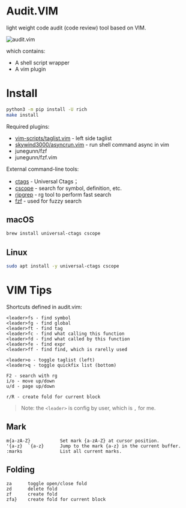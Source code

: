 # Audit.VIM

light weight code audit (code review) tool based on VIM.

![audit.vim](https://img-blog.csdnimg.cn/direct/10717e760e96410b93c1cf02269f8c56.png)

which contains:

- A shell script wrapper
- A vim plugin

# Install

```sh
python3 -m pip install -U rich
make install
```

Required plugins:

- [vim-scripts/taglist.vim](https://www.vim.org/scripts/script.php?script_id=273) - left side taglist
- [skywind3000/asyncrun.vim](https://github.com/skywind3000/asyncrun.vim) - run shell command async in vim
- junegunn/fzf
- junegunn/fzf.vim

External command-line tools:

- [ctags](https://github.com/universal-ctags/ctags) - Universal Ctags；
- [cscope](https://cscope.sourceforge.net/) - search for symbol, definition, etc.
- [ripgrep](https://github.com/BurntSushi/ripgrep) - rg tool to perform fast search
- [fzf](https://github.com/junegunn/fzf) - used for fuzzy search

## macOS

```sh
brew install universal-ctags cscope
```

## Linux

```sh
sudo apt install -y universal-ctags cscope
```

# VIM Tips

Shortcuts defined in audit.vim:

```
<leader>fs - find symbol
<leader>fg - find global
<leader>ft - find tag
<leader>fc - find what calling this function
<leader>fd - find what called by this function
<leader>fe - find expr
<leader>ff - find find, which is rarelly used

<leader>o - toggle taglist (left)
<leader>q - toggle quickfix list (bottom)

F2 - search with rg
i/o - move up/down
u/d - page up/down

r/R - create fold for current block
```

> Note: the `<leader>` is config by user, which is `,` for me.

## Mark

```
m{a-zA-Z}		    Set mark {a-zA-Z} at cursor position.
'{a-z}  `{a-z}		Jump to the mark {a-z} in the current buffer.
:marks              List all current marks.
```

## Folding

```
za      toggle open/close fold
zd      delete fold
zf      create fold
zfa}    create fold for current block
```
